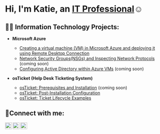 <h1>Hi, I'm Katie, an <a href="www.linkedin.com/in/katie-davis-898578262">IT Professional</a>☺</h1>

<h2>👨‍💻 Information Technology Projects:</h2>

- <b>Microsoft Azure</b>
  - [Creating a virtual machine (VM) in Microsoft Azure and deploying it using Remote Desktop Connection](https://github.com/kayteedee/vm-remotedesktop)
  - [Network Security Groups(NSGs) and Inspecting Network Protocols](https://github.com/kayteedee/-azure-network-protocols) (coming soon)
  - [Configuring Active Directory within Azure VMs](https://github.com/kayteedee/configure-ad) (coming soon)
    
- <b>osTicket (Help Desk Ticketing System)</b>
  - [osTicket: Prerequisites and Installation](https://github.com/kayteedee/osticket-prereqs) (coming soon)
  - [osTicket: Post-Installation Configuration](https://github.com/kayteedee/post-install-config/blob/main/README.md)
  - [osTicket: Ticket Lifecycle Examples](https://github.com/kayteedee/ticket-lifecycle)


<h2>🤳Connect with me:</h2>

[<img align="left" alt="Josh | Twitter" width="22px" src="https://cdn.jsdelivr.net/npm/simple-icons@v3/icons/twitter.svg" />][twitter]
[<img align="left" alt="Josh | LinkedIn" width="22px" src="https://cdn.jsdelivr.net/npm/simple-icons@v3/icons/linkedin.svg" />][linkedin]
[<img align="left" alt="Josh | Instagram" width="22px" src="https://cdn.jsdelivr.net/npm/simple-icons@v3/icons/instagram.svg" />][instagram]

[twitter]: https://twitter.com/katie
[instagram]: https://www.instagram.com/katie
[linkedin]: www.linkedin.com/in/katie-davis-898578262
